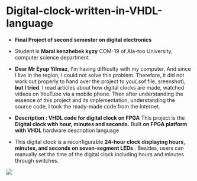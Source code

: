 # Digital-clock-written-in-VHDL-language
- **Final Project of second semester on digital electronics**

- Student is **Maral kenzhebek kyzy** COM-19 of Ala-too University, computer science department

- **Dear Mr Eyup Yilmaz**, I'm having difficulty with my computer. And since I live in the region, I could not solve this problem. Therefore, it did not work out properly to hand over the project to you(.sof file, sreenshot), **but I tried**. I read articles about how digital clocks are made, watched videos on YouTube via a mobile phone. Then after understanding the essence of this project and its implementation, understanding the source code, I took the ready-made code from the Internet.

- **Description :  VHDL code for digital clock on FPGA**
This project is the **Digital clock with hour, minutes and seconds.** Built **on FPGA platform with VHDL** hardware description language

- This digital clock is a reconfigurable **24-hour clock displaying hours, minutes, and seconds on seven-segment LEDs** . Besides, users can manually set the time of the digital clock including hours and minutes through switches. 

![](https://imgur.com/up7bVYu.jpg)
